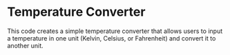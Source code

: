 # Temperature Converter

This code creates a simple temperature converter that allows users to input a temperature in one unit (Kelvin, Celsius, or Fahrenheit) and convert it to another unit.

